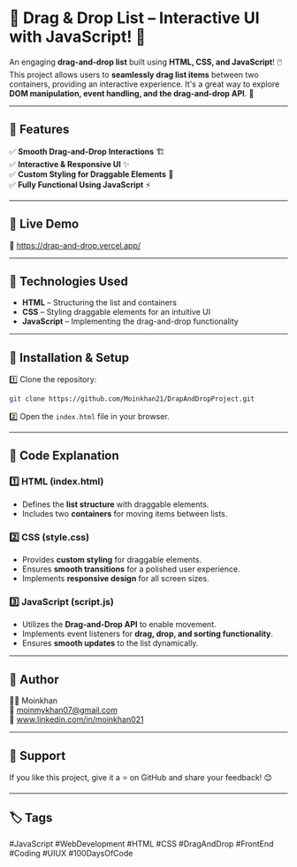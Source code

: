 # 📌 **Drag & Drop List – Interactive UI with JavaScript!** 🎯 #  

An engaging **drag-and-drop list** built using **HTML, CSS, and JavaScript**! 🖱️ This project allows users to **seamlessly drag list items** between two containers, providing an interactive experience. It's a great way to explore **DOM manipulation, event handling, and the drag-and-drop API**. 🚀  

---  

## 🚀 Features  
✅ **Smooth Drag-and-Drop Interactions** 🏗️  
✅ **Interactive & Responsive UI** ✨  
✅ **Custom Styling for Draggable Elements** 🎨  
✅ **Fully Functional Using JavaScript** ⚡  

---    

## 🎥 Live Demo  
🔗 https://drap-and-drop.vercel.app/  

---  

## 📂 Technologies Used  
- **HTML** – Structuring the list and containers  
- **CSS** – Styling draggable elements for an intuitive UI  
- **JavaScript** – Implementing the drag-and-drop functionality  

---  

## 🔧 Installation & Setup  
1️⃣ Clone the repository:  
```bash
git clone https://github.com/Moinkhan21/DrapAndDropProject.git
```  
2️⃣ Open the `index.html` file in your browser.  

---  

## 📝 Code Explanation  

### **1️⃣ HTML (index.html)**  
- Defines the **list structure** with draggable elements.  
- Includes two **containers** for moving items between lists.  

### **2️⃣ CSS (style.css)**  
- Provides **custom styling** for draggable elements.  
- Ensures **smooth transitions** for a polished user experience.  
- Implements **responsive design** for all screen sizes.  

### **3️⃣ JavaScript (script.js)**  
- Utilizes the **Drag-and-Drop API** to enable movement.  
- Implements event listeners for **drag, drop, and sorting functionality**.  
- Ensures **smooth updates** to the list dynamically.  

---   

## 📌 Author  
👨‍💻 Moinkhan  
📧 moinmykhan07@gmail.com  
🔗 www.linkedin.com/in/moinkhan021  

---  

## 🌟 Support  
If you like this project, give it a ⭐ on GitHub and share your feedback! 😊  

---  

## 🏷️ Tags  
#JavaScript #WebDevelopment #HTML #CSS #DragAndDrop #FrontEnd #Coding #UIUX #100DaysOfCode  

